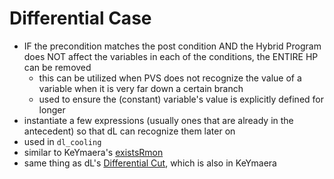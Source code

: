 # Differential Case

- IF the precondition matches the post condition AND the Hybrid Program does NOT
affect the variables in each of the conditions, the ENTIRE HP can be removed
  - this can be utilized when PVS does not recognize the value of a variable
  when it is very far down a certain branch
  - used to ensure the (constant) variable's value is explicitly defined for longer
- instantiate a few expressions (usually ones that are already in the
  antecedent) so that dL can recognize them later on
- used in `dl_cooling`
- similar to KeYmaera's [existsRmon](../pages/existsRmon.md)
- same thing as dL's [Differential Cut](../pages/DifferentialCut.md), which is
  also in KeYmaera
